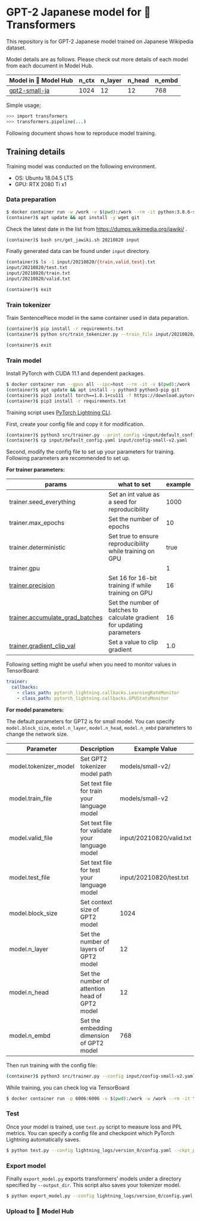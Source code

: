 # GPT-2 Japanese model for 🤗 Transformers

This repository is for GPT-2 Japanese model trained on Japanese Wikipedia dataset.

Model details are as follows. Please check out more details of each model from each document in Model Hub.

| Model in 🤗 Model Hub| n_ctx | n_layer | n_head | n_embd |
| --- | --- | --- | --- | --- |
| [gpt2-small-ja](https://hf.co/colorfulscoop/gpt2-small-ja) | 1024 | 12 | 12 | 768 |

Simple usage;

```sh
>>> import transformers
>>> transformers.pipeline(...)
```

Following document shows how to reproduce model training.

## Training details

Training model was conducted on the following environment.

* OS: Ubuntu 18.04.5 LTS
* GPU:  RTX 2080 Ti x1

### Data preparation

```sh
$ docker container run -w /work -v $(pwd):/work --rm -it python:3.8.6-slim-buster bash
(container)$ apt update && apt install -y wget git
```

Check the latest date in the list from https://dumps.wikimedia.org/jawiki/ .

```sh
(container)$ bash src/get_jawiki.sh 20210820 input
```

Finally generated data can be found under `input` directory.

```sh
(container)$ ls -1 input/20210820/{train,valid,test}.txt
input/20210820/test.txt
input/20210820/train.txt
input/20210820/valid.txt
```

```sh
(container)$ exit
```

### Train tokenizer

Train SentencePiece model in the same container used in data peparation.

```sh
(container)$ pip install -r requirements.txt
(container)$ python src/train_tokenizer.py --train_file input/20210820/train.txt --model_dir models/small-v2
```

```sh
(container)$ exit
```

### Train model

Install PyTorch with CUDA 11.1 and dependent packages.

```sh
$ docker container run --gpus all --ipc=host --rm -it -v $(pwd):/work -w /work nvidia/cuda:11.1-devel-ubuntu20.04 bash
(container)$ apt update && apt install -y python3 python3-pip git
(container)$ pip3 install torch==1.8.1+cu111 -f https://download.pytorch.org/whl/torch_stable.html
(container)$ pip3 install -r requirements.txt
```

Training script uses [PyTorch Lightning CLI](https://pytorch-lightning.readthedocs.io/en/latest/common/lightning_cli.html).

First, create your config file and copy it for modification.

```sh
(container)$ python3 src/trainer.py --print_config >input/default_config.yaml
(container)$ cp input/default_config.yaml input/config-small-v2.yaml
```

Second, modify the config file to set up your parameters for training.  Following parameters are recommended to set up.

**For trainer parameters:**

| params | what to set | example |
| --- | --- | --- |
| trainer.seed_everything | Set an int value as a seed for reproducibility | 1000 |
| trainer.max_epochs | Set the number of epochs | 10 |
| trainer.deterministic | Set true to ensure reproducibility while training on GPU | true |
| trainer.gpu | | 1 |
| [trainer.precision](https://pytorch-lightning.readthedocs.io/en/stable/advanced/amp.html) | Set 16 for 16-bit training if while training on GPU | 16 |
| [trainer.accumulate_grad_batches](https://pytorch-lightning.readthedocs.io/en/stable/advanced/training_tricks.html#accumulate-gradients) | Set the number of batches to calculate gradient for updating parameters | 16 |
| [trainer.gradient_clip_val](https://pytorch-lightning.readthedocs.io/en/stable/advanced/training_tricks.html#gradient-clipping) | Set a value to clip gradient | 1.0 |

Following setting might be useful when you need to monitor values in TensorBoard:

```yaml
trainer:
  callbacks:
    - class_path: pytorch_lightning.callbacks.LearningRateMonitor
    - class_path: pytorch_lightning.callbacks.GPUStatsMonitor
```

**For model parameters:**

The default parameters for GPT2 is for small model. You can specify `model.block_size`, `model.n_layer`, `model.n_head`, `model.n_embd` parameters to change the network size.

| Parameter | Description | Example Value |
| --- | --- | --- |
| model.tokenizer_model | Set GPT2 tokenizer model path | models/small-v2/ |
| model.train_file | Set text file for train your language model | models/small-v2 |
| model.valid_file | Set text file for validate your language model | input/20210820/valid.txt |
| model.test_file | Set text file for test your language model | input/20210820/test.txt |
| model.block_size | Set context size of GPT2 model | 1024 |
| model.n_layer | Set the number of layers of GPT2 model | 12 |
| model.n_head | Set the number of attention head of GPT2 model | 12 |
| model.n_embd | Set the embedding dimension of GPT2 model | 768 |

Then run training with the config file:

```sh
(container)$ python3 src/trainer.py --config input/config-small-v2.yaml
```

While training, you can check log via TensorBoard

```sh
$ docker container run -p 6006:6006 -v $(pwd):/work -w /work --rm -it tensorflow/tensorflow:2.4.1-gpu tensorboard --logdir lightning_logs --host 0.0.0.0
```

### Test

Once your model is trained, use `test.py` script to measure loss and PPL metrics.
You can specify a config file and checkpoint which PyTorch Lightning automatically saves.

```sh
$ python test.py --config lightning_logs/version_0/config.yaml --ckpt_path lightning_logs/version_0/checkpoints/epoch\=2-step\=8.ckpt
```

### Export model

Finally `export_model.py` exports transformers' models under a directory specified by `--output_dir`.
This script also saves your tokenizer model.

```sh
$ python export_model.py --config lightning_logs/version_0/config.yaml --ckpt_path lightning_logs/version_0/checkpoints/epoch\=2-step\=8.ckpt --output_dir model
```

### Upload to 🤗 Model Hub
